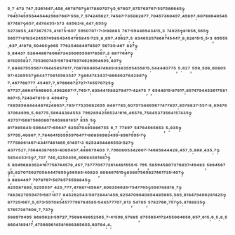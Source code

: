 ⁵·⁷,⁴⁷³,⁷⁴⁷:⁵³⁶¹⁴⁴⁷:⁴⁵⁸·⁴⁶⁷⁸⁷⁶⁷‽⁸¹⁷⁸⁸⁰⁷⁰⁷‽⁵·⁶⁷⁶⁰⁷·⁸⁷⁵⁷⁶⁹⁷⁶⁷′⁵⁵⁷⁵⁸⁶⁶⁴⁵‽⁷⁶⁴⁵⁷⁴⁵⁹⁵⁵⁴⁴⁵⁴⁴²⁵⁶⁸⁷⁶⁸⁷′⁵⁵⁸·⁷·⁵⁷⁴²⁴⁵⁶²⁷·⁷⁴⁵⁸⁷′⁷³⁵⁰⁸²⁸⁷⁷·⁷⁰⁴⁵⁷³⁶⁰⁴⁹⁷·⁴⁹⁸⁹⁷:⁶⁰⁷⁸⁸⁶⁴⁰⁵⁴⁵⁸⁷⁷⁴⁸⁷‽⁶⁵⁷·⁴⁴⁷⁴⁴⁹⁵'⁵⁷³,⁴⁸⁵⁶³′⁸·⁴⁴⁷·⁶⁹⁵‽⁵²⁷³⁸⁵⁵·⁴⁶⁷³⁶⁷⁵⁷⁵·⁴¹⁸⁷⁵'⁶⁰⁷,⁵⁹⁵⁰⁷⁰⁷'⁷′³′⁸⁸⁸⁸⁵,⁷⁶⁷′⁵⁹⁴⁴⁶⁹⁴³⁴¹⁵·³,⁷⁴⁸²⁵‽⁸¹⁶⁵⁶·⁵⁶⁵‽⁵⁶⁵⁷⁷'⁸¹⁸³⁴²⁴⁵⁵⁷⁴⁹⁸⁵⁴³⁴⁵⁴⁷⁸⁵⁸⁴⁵′⁷²⁵·⁸·⁸⁹⁷:⁴⁰⁶²⁷:⁵,⁸³⁴⁶⁵²⁵⁷⁸⁶⁶⁷⁴⁵⁴⁴⁷·⁸·⁶²⁸¹⁵′⁵·⁵'³,⁶⁹⁵⁵⁵·⁶³⁷·⁴¹⁸⁷⁸·⁵⁰⁴⁰⁵‽⁸⁶⁵,⁷⁷⁶²⁵⁴⁸⁸⁴⁹⁷⁴⁵⁸⁷,⁵⁶⁷³⁵′⁴⁶⁷,⁸²⁷‽⁵·⁸⁴⁴³⁷,⁵³⁸⁴⁴⁸⁶⁷⁸⁰⁶⁸⁷³⁴³⁵⁰⁶⁹⁵⁵⁸¹⁷⁸⁵⁸⁷:³,⁸⁸⁷⁷⁶⁴⁷‽⁸¹⁵⁰⁵⁵⁸³⁷:⁷⁹⁵³⁶⁰⁷⁴⁵′⁵⁶⁷⁹⁴⁷⁸⁹⁷⁴⁶²⁶⁹⁶⁴⁶⁹⁵·⁴⁰⁷‽⁷·⁸⁴⁴⁸⁷⁹⁵⁹⁵⁶⁷'⁷⁴⁴⁴⁵⁸⁵⁷⁸¹⁷:⁷⁰⁸⁷⁸⁰⁴⁶⁵⁴⁷⁴⁶⁸⁵′⁸³⁸³⁵⁹⁵⁴⁵⁵⁸¹⁵:⁵⁴⁴⁴⁴⁰⁷⁷⁵,⁵:⁶²⁷,⁵⁹⁸·⁵⁰⁸·⁶⁰⁸⁰⁵⁹⁷'⁴²⁸⁹⁵⁵⁷‽⁶⁴⁴⁷⁷⁰⁸¹⁴⁹⁸³⁵⁴⁷,⁷‽⁸⁶⁴⁷⁴³⁴³⁷′⁸⁶⁶⁸⁶²⁷⁸⁴²⁸⁸⁷‽⁷:⁴⁶⁷⁷⁶⁸⁷⁷⁷,⁴⁵⁴⁶⁷:⁷·⁶⁷⁶⁶⁶⁶⁷²⁷²⁷′⁷⁴⁵⁵⁷⁰⁷²⁵‽⁶⁷⁷³⁷:⁸⁸⁶⁴⁷⁴⁴⁶⁸⁰⁵:⁴⁹⁸²⁶⁹⁷′⁷:⁷⁴⁵′⁷:⁸³⁸⁴⁴¹⁵⁸⁸²⁷⁸⁴⁷⁷′⁴²⁴⁷⁵,⁷,⁶⁵⁴⁴⁸¹⁵′⁸⁷⁶¹⁷:⁸⁵⁷⁴⁷⁹⁴⁴⁵³⁶¹⁷⁵⁸¹⁶⁸⁷'⁵:⁷²⁴³⁴⁷⁸¹⁵'³,⁴⁹⁸⁴⁷‽⁷⁸⁸⁹⁸⁹⁸⁴⁴⁴⁴⁴⁸⁷⁴²⁴⁸⁶⁵⁷:⁷⁸⁵′⁷⁷⁵³⁵⁰⁸²⁶⁹⁵,⁸⁴⁸⁷⁷⁸⁵·⁶⁰⁷⁹⁷⁵⁴⁸⁶⁹⁶⁷⁷⁴⁷⁷⁴⁹⁷:⁸⁵⁷⁸⁸³⁷′⁵⁵⁷'⁸·⁸⁹⁴⁷⁶³⁷⁰⁶⁴⁸⁹⁶·⁵:⁶⁸⁷⁷⁵:⁵⁸⁶⁴⁴³⁸⁴⁵⁵³,⁷⁹⁶²⁸⁹⁴²⁵⁶⁵²⁴¹⁶¹⁶·⁴⁶⁵⁷⁸·⁷⁵⁸⁴⁵³⁷³⁵⁶⁴¹⁵⁷⁴³⁵‽⁴²⁷³⁷′⁵⁶⁸⁷⁵⁶⁶⁰⁸⁰⁷⁰⁴⁰⁸⁸⁸¹⁸⁵⁷,⁸³⁵,⁵‽⁸¹⁷⁰⁸⁵⁸⁴⁵'⁵⁰⁶⁴⁴¹⁷'⁶⁵⁶⁴⁷,⁶²⁵⁸⁷⁰⁴⁸⁵⁸⁸⁶⁷⁵⁵,⁶·⁷,⁷⁷⁸⁹⁷,⁵⁴⁷⁶⁴⁵⁶⁵⁶⁵³,⁵:⁸³⁵‽⁵⁷⁷⁵⁵:⁴⁰⁸⁶⁷·⁷:⁷⁸⁴⁶⁴¹⁵⁵⁵⁹⁵⁹⁷⁶⁴⁷⁷′⁸⁰⁸⁵⁸⁹⁸³⁴⁹⁵'⁸⁹⁸⁷⁵⁹⁵′⁷‽⁷⁷⁷⁵⁸⁰⁶¹⁴⁶⁷′⁴³⁴¹⁷⁴⁸¹⁴⁶⁵·⁶¹⁴⁵⁷′³,⁶²⁵³⁴⁵⁴⁴⁸⁶⁵⁵³′⁵²⁷‽⁴³⁷⁷⁵²⁷:⁷⁵⁶⁴⁴³⁸⁷⁶⁵⁵'⁴⁰⁸⁹⁴⁵⁷·⁴⁸⁸⁶⁷⁹⁴⁰³,⁷:⁷⁹⁶⁰⁸⁰⁵³⁴²⁶⁰⁷'⁷⁴⁶⁸⁵⁸⁴⁴⁴²⁸·⁴⁵⁷·⁵:⁸⁸⁸·⁴³⁵:⁷‽⁵⁸⁵⁴⁴⁵³′⁵‽⁷·⁷⁰⁷,⁷⁴⁶·⁴²⁵⁰⁴⁵⁶·⁴⁶⁶⁸⁴⁵⁸¹⁸⁸⁷‽⁵,⁸⁰⁴⁹⁶⁸⁸³⁵²⁴¹⁶⁷⁷⁵⁶⁷⁴⁴⁵⁷⁸·⁴⁵⁷·⁷³⁷⁷⁷⁰⁵⁷⁷²⁶¹⁴⁴⁸¹⁵⁵⁵′⁵,⁷⁹⁵,⁵⁸⁵⁹⁴⁵⁸⁰⁷³⁷⁶⁸³⁷′⁴⁹⁴⁸³,⁵⁸⁶⁴⁵⁶⁷‽⁵:⁸²⁷⁰⁷⁵⁶²⁷⁰⁵⁸⁴⁴⁴⁷⁸⁹⁵‽⁵⁶⁵⁸⁵′⁴⁰⁸²³,⁸⁰⁸⁸⁶⁷⁶¹⁵‽⁸³⁸⁸⁷⁵⁶⁹⁸²⁷⁴⁶¹⁷³⁵′⁴⁰⁷‽³,⁸⁸⁸⁴⁴⁹⁷,⁷⁹⁷⁸⁷⁶⁷′⁵⁸⁷⁸⁵⁷⁵⁵⁵⁸⁸⁴⁵‽⁴²⁵⁹⁸⁷⁸⁸⁵·⁵²⁵⁹⁵⁵⁷,⁴²⁵·⁷⁷⁷:⁴⁷⁸⁸⁷′⁴⁹⁸⁸⁷·⁸⁰⁶³⁵⁶⁶³⁵′⁷⁵⁴⁷⁷⁶⁵‽⁵⁵⁸⁷⁴⁸⁸¹⁸·⁷‽⁷⁴⁸³⁸²⁷⁰⁵⁹⁴⁷⁵′⁶⁸⁷'⁸⁷⁷,⁸⁴⁵²⁶²⁵⁴³′⁵⁰⁷²⁸⁴⁴¹⁴⁵⁶·⁸²⁵⁴⁷⁰⁶⁶⁴⁰⁸⁹⁴⁴⁸⁵⁸⁶⁵:⁵⁸⁵·⁸¹⁸⁴⁷⁹⁴⁰⁶²⁸¹⁴²⁵‽⁸⁷⁷²⁵′⁶⁶⁷·⁵·⁶⁷³′⁵⁹⁷⁰⁸⁵⁴⁵⁷⁷⁷⁹⁶⁷⁸⁴⁵⁸⁵′⁵⁴⁴⁵⁷⁷⁷⁰⁷·⁸¹³,⁵⁴⁷⁸⁵,⁵⁷⁸²⁷⁶⁶·⁷⁵⁷‽⁵:⁴⁷⁴⁸⁸³⁵‽⁵⁷⁴⁵⁷²⁸⁷⁶⁰⁸·⁷·⁷³⁷‽⁵⁸⁸⁹⁷⁹⁴⁹⁵,⁸⁶⁸⁵⁶²³′⁵⁹⁷²⁷·⁷⁵⁶⁸⁶⁴⁸⁶⁵²⁵⁶⁵·⁷'⁴¹⁵⁹⁶·⁵⁷⁸⁸⁵,⁸⁷⁵⁵⁶⁵⁴¹⁷²⁴⁵⁵⁰⁶⁴⁶⁵⁶·⁶⁵⁷·⁶¹⁵:⁶·⁵:⁸·⁵⁸⁶⁰⁴¹⁸⁹⁴¹⁷·⁴⁷⁵⁶⁶⁹⁶¹⁴⁵⁸¹⁶⁶⁶³⁶⁵⁶⁵⁵:⁶⁰⁷⁸⁴:⁴:
